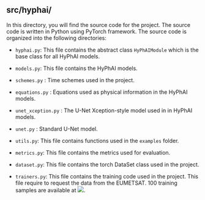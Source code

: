 ## src/hyphai/

In this directory, you will find the source code for the project. The source code is written in Python using PyTorch framework. The source code is organized into the following directories:

  * `hyphai.py`: This file contains the abstract class `HyPhAIModule` which is the base class for all HyPhAI models.

  * `models.py`: This file contains the HyPhAI models.

  * `schemes.py` : Time schemes used in the project.

  * `equations.py` : Equations used as physical information in the HyPhAI models.

  * `unet_xception.py` : The U-Net Xception-style model used in in HyPhAI models.

  * `unet.py` : Standard U-Net model.

  * `utils.py`: This file contains functions used in the `examples` folder.

  * `metrics.py`: This file contains the metrics used for evaluation.

  * `dataset.py`: This file contains the torch DataSet class used in the project.

  * `trainers.py`: This file contains the training code used in the project. This file require to request the data from the EUMETSAT. 100 training samples are available at ![](https://zenodo.org/badge/DOI/10.5281/zenodo.10642094.svg).
